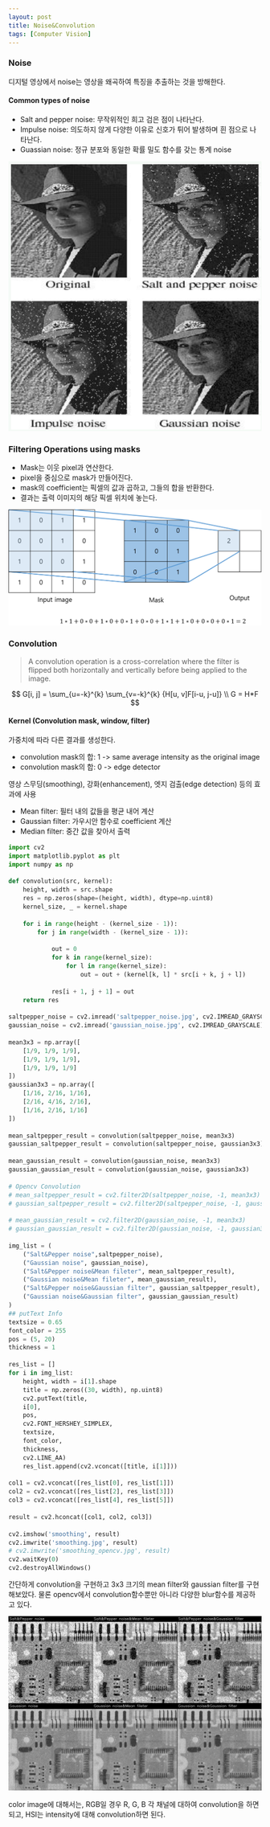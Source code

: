 ```yaml
---
layout: post
title: Noise&Convolution
tags: [Computer Vision]
---
```


### Noise
디지털 영상에서 noise는 영상을 왜곡하여 특징을 추출하는 것을 방해한다.

#### Common types of noise
- Salt and pepper noise: 무작위적인 희고 검은 점이 나타난다.
- Impulse noise: 의도하지 않게 다양한 이유로 신호가 튀어 발생하며 흰 점으로 나타난다. 
- Guassian noise: 정규 분포와 동일한 확률 밀도 함수를 갖는 통계 noise

<center>
<img src="/assets/img/noise_ex.png">
</center>

### Filtering Operations using masks
- Mask는 이웃 pixel과 연산한다.
- pixel을 중심으로 mask가 만들어진다.
- mask의 coefficient는 픽셀의 값과 곱하고, 그들의 합을 반환한다.
- 결과는 출력 이미지의 해당 픽셀 위치에 놓는다.

<center>
<img src="/assets/img/convolution.png">
</center>

### Convolution
> A convolution operation is a cross-correlation where the filter is flipped both horizontally and vertically before being applied to the image.

$$
G[i, j] = \sum_{u=-k}^{k} \sum_{v=-k}^{k} {H[u, v]F[i-u, j-u]} \\
G = H*F
$$

#### Kernel (Convolution mask, window, filter)
가중치에 따라 다른 결과를 생성한다.
- convolution mask의 합: 1 ->  same average intensity as the original image
- convolution mask의 합: 0 ->  edge detector

영상 스무딩(smoothing), 강화(enhancement), 엣지 검출(edge detection) 등의 효과에 사용

- Mean filter: 필터 내의 값들을 평균 내어 계산
- Gaussian filter: 가우시안 함수로 coefficient 계산
- Median filter: 중간 값을 찾아서 출력


```python
import cv2
import matplotlib.pyplot as plt
import numpy as np

def convolution(src, kernel):
    height, width = src.shape
    res = np.zeros(shape=(height, width), dtype=np.uint8)
    kernel_size, _ = kernel.shape

    for i in range(height - (kernel_size - 1)):
        for j in range(width - (kernel_size - 1)):

            out = 0
            for k in range(kernel_size):
                for l in range(kernel_size):
                    out = out + (kernel[k, l] * src[i + k, j + l])

            res[i + 1, j + 1] = out
    return res

saltpepper_noise = cv2.imread('saltpepper_noise.jpg', cv2.IMREAD_GRAYSCALE)
gaussian_noise = cv2.imread('gaussian_noise.jpg', cv2.IMREAD_GRAYSCALE)

mean3x3 = np.array([
    [1/9, 1/9, 1/9],
    [1/9, 1/9, 1/9],
    [1/9, 1/9, 1/9]
])
gaussian3x3 = np.array([
    [1/16, 2/16, 1/16],
    [2/16, 4/16, 2/16],
    [1/16, 2/16, 1/16]
])

mean_saltpepper_result = convolution(saltpepper_noise, mean3x3)
gaussian_saltpepper_result = convolution(saltpepper_noise, gaussian3x3)

mean_gaussian_result = convolution(gaussian_noise, mean3x3)
gaussian_gaussian_result = convolution(gaussian_noise, gaussian3x3)

# Opencv Convolution
# mean_saltpepper_result = cv2.filter2D(saltpepper_noise, -1, mean3x3)
# gaussian_saltpepper_result = cv2.filter2D(saltpepper_noise, -1, gaussian3x3)

# mean_gaussian_result = cv2.filter2D(gaussian_noise, -1, mean3x3)
# gaussian_gaussian_result = cv2.filter2D(gaussian_noise, -1, gaussian3x3)

img_list = (
    ("Salt&Pepper noise",saltpepper_noise),
    ("Gaussian noise", gaussian_noise),
    ("Salt&Pepper noise&Mean fileter", mean_saltpepper_result),
    ("Gaussian noise&Mean fileter", mean_gaussian_result),
    ("Salt&Pepper noise&Gaussian filter", gaussian_saltpepper_result),
    ("Gaussian noise&Gaussian filter", gaussian_gaussian_result)
)
## putText Info
textsize = 0.65
font_color = 255
pos = (5, 20)
thickness = 1

res_list = []
for i in img_list:
    height, width = i[1].shape
    title = np.zeros((30, width), np.uint8)
    cv2.putText(title, 
    i[0],
    pos, 
    cv2.FONT_HERSHEY_SIMPLEX, 
    textsize, 
    font_color, 
    thickness, 
    cv2.LINE_AA)
    res_list.append(cv2.vconcat([title, i[1]]))
    
col1 = cv2.vconcat([res_list[0], res_list[1]])
col2 = cv2.vconcat([res_list[2], res_list[3]])
col3 = cv2.vconcat([res_list[4], res_list[5]])

result = cv2.hconcat([col1, col2, col3])

cv2.imshow('smoothing', result)
cv2.imwrite('smoothing.jpg', result)
# cv2.imwrite('smoothing_opencv.jpg', result)
cv2.waitKey(0)
cv2.destroyAllWindows()
```

간단하게 convolution을 구현하고 3x3 크기의 mean filter와 gaussian filter를 구현해보았다. 물론 opencv에서 convolution함수뿐만 아니라 다양한 blur함수를 제공하고 있다. 

<center>
<img src="/assets/img/smoothing.jpg">
</center>

color image에 대해서는, RGB일 경우 R, G, B 각 채널에 대하여 convolution을 하면 되고, HSI는 intensity에 대해 convolution하면 된다.
